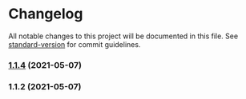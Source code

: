 # Changelog

All notable changes to this project will be documented in this file. See [standard-version](https://github.com/conventional-changelog/standard-version) for commit guidelines.

### [1.1.4](https://github.com/maddevsio/mad-radiator/compare/v1.1.2...v1.1.4) (2021-05-07)

### 1.1.2 (2021-05-07)
